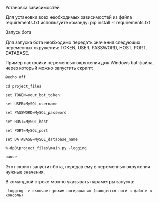 Установка зависимостей

Для установки всех необходимых зависимостей из файла requirements.txt используйте команду: 
pip install -r requirements.txt


Запуск бота

Для запуска бота необходимо передать значения следующих переменных окружения: TOKEN, USER, PASSWORD, HOST, PORT, DATABASE.

Пример настройки переменных окружения для Windows bat-файла, через который можно запустить скрипт:

    @echo off

    cd project_files

    set TOKEN=your_bot_token

    set USER=MySQL_username

    set PASSWORD=MySQL_password

    set HOST=MySQL_host

    set PORT=MySQL_port

    set DATABASE=MySQL_database_name

    %~dp0\project_files\main.py -logging

    pause

Этот скрипт запустит бота, передав ему в переменных окружения нужные значения.

В командной строке можно указывать параметры запуска:

    -logging -> включает режим логирования (выводятся логи в файл и в консоль)
